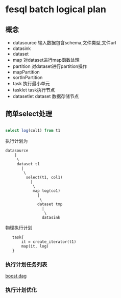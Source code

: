 # fesql batch logical plan

## 概念

* datasource 输入数据包含schema,文件类型,文件url
* datasink 
* dataset
* map 对dataset进行map函数处理
* partition 对dataset进行partition操作
* mapPartition 
* sortInPartition
* task 执行最小单元
* tasklet task执行节点
* datasetlet dataset 数据存储节点

## 简单select处理

```sql

select log(col1) from t1
```

执行计划为

```
datasource 
    |
     \
     dataset t1
       |
        \ 
         select(t1, col1)
           |
            \
            map log(co1)
              |
               \
              dataset tmp
                |
                 \
                datasink
```

物理执行计划

```
   task{
       it = create_iterator(t1)
       map(it, log)
   }
```

### 执行计划任务列表

[boost dag](https://www.boost.org/doc/libs/1_72_0/libs/graph/example/undirected_adjacency_list.cpp)

### 执行计划优化

